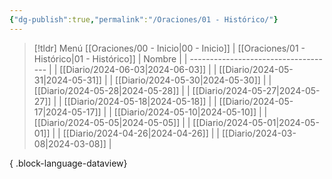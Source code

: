 ```yaml
---
{"dg-publish":true,"permalink":"/Oraciones/01 - Histórico/"}
---
```


> [!tldr] Menú 
> [[Oraciones/00 - Inicio\|00 - Inicio]] | [[Oraciones/01 - Histórico\|01 - Histórico]]
| Nombre                               |
| ------------------------------------ |
| [[Diario/2024-06-03\|2024-06-03]] |
| [[Diario/2024-05-31\|2024-05-31]] |
| [[Diario/2024-05-30\|2024-05-30]] |
| [[Diario/2024-05-28\|2024-05-28]] |
| [[Diario/2024-05-27\|2024-05-27]] |
| [[Diario/2024-05-18\|2024-05-18]] |
| [[Diario/2024-05-17\|2024-05-17]] |
| [[Diario/2024-05-10\|2024-05-10]] |
| [[Diario/2024-05-05\|2024-05-05]] |
| [[Diario/2024-05-01\|2024-05-01]] |
| [[Diario/2024-04-26\|2024-04-26]] |
| [[Diario/2024-03-08\|2024-03-08]] |

{ .block-language-dataview}
